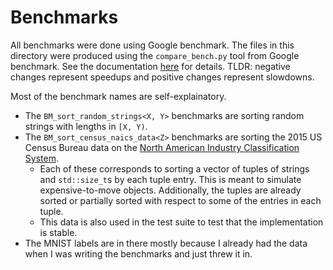 # Benchmarks
All benchmarks were done using Google benchmark.  The files in this directory were produced using the `compare_bench.py` tool from Google benchmark.  See the documentation [here](https://github.com/google/benchmark/blob/master/docs/tools.md) for details.  TLDR: negative changes represent speedups and positive changes represent slowdowns.

Most of the benchmark names are self-explainatory.
* The `BM_sort_random_strings<X, Y>` benchmarks are sorting random strings with lengths in `[X, Y)`.
* The `BM_sort_census_naics_data<Z>` benchmarks are sorting the 2015 US Census Bureau data on the [North American Industry Classification System](https://www.census.gov/eos/www/naics/).
    * Each of these corresponds to sorting a vector of tuples of strings and `std::size_t`s by each tuple entry. This is meant to simulate expensive-to-move objects.  Additionally, the tuples are already sorted or partially sorted with respect to some of the entries in each tuple. 
    * This data is also used in the test suite to test that the implementation is stable.
* The MNIST labels are in there mostly because I already had the data when I was writing the benchmarks and just threw it in.
